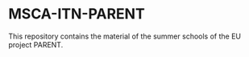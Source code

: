 # MSCA-ITN-PARENT
This repository contains the material of the summer schools of the EU project PARENT.
